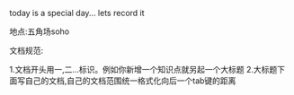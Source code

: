 today is a special day... lets record it

地点:五角场soho

文档规范:

1.文档开头用一,二...标识。例如你新增一个知识点就另起一个大标题
2.大标题下面写自己的文档,自己的文档范围统一格式化向后一个tab键的距离